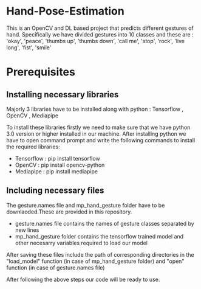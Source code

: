 # Hand-Pose-Estimation
This is an OpenCV and DL based project that predicts different gestures of hand.
Specifically we have divided gestures into 10 classes and these are : 'okay', 'peace', 'thumbs up', 'thumbs down', 'call me', 'stop', 'rock', 'live long', 'fist', 'smile'

# Prerequisites

## Installing necessary libraries
Majorly 3 libraries have to be installed along with python : Tensorflow , OpenCV , Mediapipe

To install these libraries firstly we need to make sure that we have python 3.0 version or higher installed in our machine.
After installing python we have to open command prompt and write the following commands to install the required libraries:
* Tensorflow : pip install tensorflow
* OpenCV : pip install opencv-python
* Mediapipe : pip install mediapipe

## Including necessary files
The gesture.names file and mp_hand_gesture folder have to be downlaoded.These are provided in this repository.
* gesture.names file contains the names of gesture classes separated by new lines
* mp_hand_gesture folder contains the tensorflow trained model and other necesarry variables required to load our model

After saving these files include the path of corresponding directories in the "load_model" function (in case of mp_hand_gesture folder) and "open" function (in case of gesture.names file)

After following the above steps our code will be ready to use.
